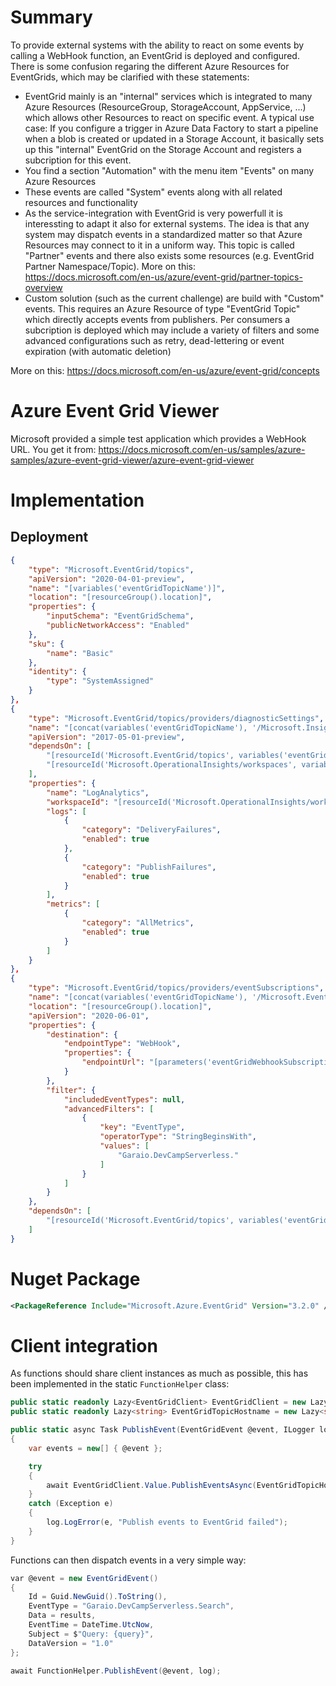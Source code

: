 # Summary
To provide external systems with the ability to react on some events by calling a WebHook function, an EventGrid is deployed and configured. There is some confusion regaring the different Azure Resources for EventGrids, which may be clarified with these statements:
* EventGrid mainly is an "internal" services which is integrated to many Azure Resources (ResourceGroup, StorageAccount, AppService, ...) which allows other Resources to react on specific event. A typical use case: If you configure a trigger in Azure Data Factory to start a pipeline when a blob is created or updated in a Storage Account, it basically sets up this "internal" EventGrid on the Storage Account and registers a subcription for this event.
* You find a section "Automation" with the menu item "Events" on many Azure Resources
* These events are called "System" events along with all related resources and functionality
* As the service-integration with EventGrid is very powerfull it is interessting to adapt it also for external systems. The idea is that any system may dispatch events in a standardized matter so that Azure Resources may connect to it in a uniform way. This topic is called "Partner" events and there also exists some resources (e.g. EventGrid Partner Namespace/Topic). More on this: https://docs.microsoft.com/en-us/azure/event-grid/partner-topics-overview
* Custom solution (such as the current challenge) are build with "Custom" events. This requires an Azure Resource of type "EventGrid Topic" which directly accepts events from publishers. Per consumers a subcription is deployed which may include a variety of filters and some advanced configurations such as retry, dead-lettering or event expiration (with automatic deletion)

More on this: https://docs.microsoft.com/en-us/azure/event-grid/concepts

# Azure Event Grid Viewer
Microsoft provided a simple test application which provides a WebHook URL. You get it from: https://docs.microsoft.com/en-us/samples/azure-samples/azure-event-grid-viewer/azure-event-grid-viewer

# Implementation
## Deployment
```json
{
    "type": "Microsoft.EventGrid/topics",
    "apiVersion": "2020-04-01-preview",
    "name": "[variables('eventGridTopicName')]",
    "location": "[resourceGroup().location]",
    "properties": {
        "inputSchema": "EventGridSchema",
        "publicNetworkAccess": "Enabled"
    },
    "sku": {
        "name": "Basic"
    },
    "identity": {
        "type": "SystemAssigned"
    }
},
{
    "type": "Microsoft.EventGrid/topics/providers/diagnosticSettings",
    "name": "[concat(variables('eventGridTopicName'), '/Microsoft.Insights/', 'LogAnalytics')]",
    "apiVersion": "2017-05-01-preview",
    "dependsOn": [
        "[resourceId('Microsoft.EventGrid/topics', variables('eventGridTopicName'))]",
        "[resourceId('Microsoft.OperationalInsights/workspaces', variables('logAnalyticsWsName'))]"
    ],
    "properties": {
        "name": "LogAnalytics",
        "workspaceId": "[resourceId('Microsoft.OperationalInsights/workspaces', variables('logAnalyticsWsName'))]",
        "logs": [
            {
                "category": "DeliveryFailures",
                "enabled": true
            },
            {
                "category": "PublishFailures",
                "enabled": true
            }
        ],
        "metrics": [
            {
                "category": "AllMetrics",
                "enabled": true
            }
        ]
    }
},
{
    "type": "Microsoft.EventGrid/topics/providers/eventSubscriptions",
    "name": "[concat(variables('eventGridTopicName'), '/Microsoft.EventGrid/', variables('eventGridWebhookSubscriptionName'))]",
    "location": "[resourceGroup().location]",
    "apiVersion": "2020-06-01",
    "properties": {
        "destination": {
            "endpointType": "WebHook",
            "properties": {
                "endpointUrl": "[parameters('eventGridWebhookSubscriptionUrl')]"
            }
        },
        "filter": {
            "includedEventTypes": null,
            "advancedFilters": [
                {
                    "key": "EventType",
                    "operatorType": "StringBeginsWith",
                    "values": [
                        "Garaio.DevCampServerless."
                    ]
                }
            ]
        }
    },
    "dependsOn": [
        "[resourceId('Microsoft.EventGrid/topics', variables('eventGridTopicName'))]"
    ]
}
```

# Nuget Package
```xml
<PackageReference Include="Microsoft.Azure.EventGrid" Version="3.2.0" />
```

# Client integration
As functions should share client instances as much as possible, this has been implemented in the static `FunctionHelper` class:
```csharp
public static readonly Lazy<EventGridClient> EventGridClient = new Lazy<EventGridClient>(() => new EventGridClient(new TopicCredentials(Configurations.EventGridTopicKey)));
public static readonly Lazy<string> EventGridTopicHostname = new Lazy<string>(() => new Uri(Configurations.EventGridTopicEndpoint).Host);

public static async Task PublishEvent(EventGridEvent @event, ILogger log)
{
    var events = new[] { @event };

    try
    {
        await EventGridClient.Value.PublishEventsAsync(EventGridTopicHostname.Value, events);
    }
    catch (Exception e)
    {
        log.LogError(e, "Publish events to EventGrid failed");
    }
}
```

Functions can then dispatch events in a very simple way:
```csharp
var @event = new EventGridEvent()
{
    Id = Guid.NewGuid().ToString(),
    EventType = "Garaio.DevCampServerless.Search",
    Data = results,
    EventTime = DateTime.UtcNow,
    Subject = $"Query: {query}",
    DataVersion = "1.0"
};

await FunctionHelper.PublishEvent(@event, log);
```